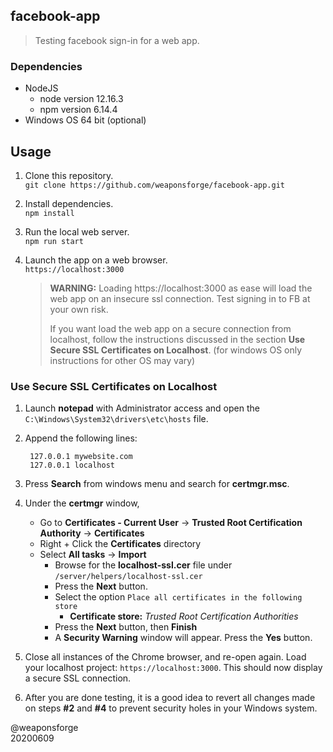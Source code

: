 ## facebook-app

> Testing facebook sign-in for a web app.


### Dependencies

- NodeJS
	- node version 12.16.3
	- npm version 6.14.4
- Windows OS 64 bit (optional)


## Usage

1. Clone this repository.  
`git clone https://github.com/weaponsforge/facebook-app.git`

2. Install dependencies.  
`npm install`

3. Run the local web server.  
`npm run start`

4. Launch the app on a web browser.  
`https://localhost:3000`  

	> **WARNING:** Loading https://localhost:3000 as ease will load the web app on an insecure ssl connection. Test signing in to FB at your own risk.  
	> 
	> If you want load the web app on a secure connection from localhost, follow the instructions discussed in the  section **Use Secure SSL Certificates on Localhost**. (for windows OS only instructions for other OS may vary)



### Use Secure SSL Certificates on Localhost

1. Launch **notepad** with Administrator access and open the `C:\Windows\System32\drivers\etc\hosts` file.
2. Append the following lines:  

		127.0.0.1 mywebsite.com
		127.0.0.1 localhost

3. Press **Search** from windows menu and search for **certmgr.msc**.
4. Under the **certmgr** window,
	- Go to **Certificates - Current User** -> **Trusted Root Certification Authority** -> **Certificates**
	- Right + Click the **Certificates** directory
	- Select **All tasks** -> **Import**
		- Browse for the **localhost-ssl.cer** file under `/server/helpers/localhost-ssl.cer`
		- Press the **Next** button.
		- Select the option `Place all certificates in the following store`
			- **Certificate store:** *Trusted Root Certification Authorities*
		- Press the **Next** button, then **Finish**
		- A **Security Warning** window will appear. Press the **Yes** button.

5. Close all instances of the Chrome browser, and re-open again. Load your localhost project: `https://localhost:3000`. This should now display a secure SSL connection.

6. After you are done testing, it is a good idea to revert all changes made on steps **#2** and **#4** to prevent security holes in your Windows system.

@weaponsforge  
20200609